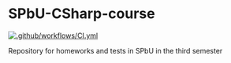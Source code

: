 # SPbU-CSharp-course
[![.github/workflows/CI.yml](https://github.com/YuriUfimtsev/SPbU-CSharp-course/actions/workflows/CI.yml/badge.svg)](https://github.com/YuriUfimtsev/SPbU-CSharp-course/actions/workflows/CI.yml)

Repository for homeworks and tests in SPbU in the third semester
